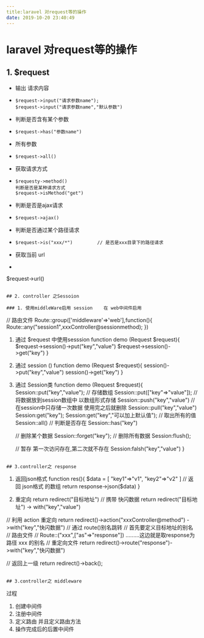 ```yaml
---
title:laravel 对request等的操作
date: 2019-10-20 23:40:49
---
```


# laravel 对request等的操作  

## 1. $request

* 输出 请求内容 

* ```
  $request->input("请求参数name");
  $request->input("请求参数name","默认参数")
  ```

* 判断是否含有某个参数

* ```
  $request->has("参数name")
  ```

* 所有参数

* ```
  $request->all()
  ```

* 获取请求方式

* ```
  $requesty->method()
  判断是否是某种请求方式
  $request->isMethod("get")
  
  ```

* 判断是否是ajax请求

* ```
  $request->ajax()
  ```

* 判断是否通过某个路径请求

* ```
  $request->is("xxx/*")			// 是否是xxx目录下的路径请求
  ```

* 获取当前 url

*  ```
  $request->url()
  ```

## 2. controller 之Sessoion

### 1. 使用middleWare启用 session    在 web中间件启用 

```
// 路由文件 
Route::group(['middleware'=>'web'],function(){
	Route::any("session1",xxxController@sessionmethod);
})

1. 通过 $request 中使用sesssion
function demo (Request $request){
	$request->session()->put("key","value")
	$request->session()->get("key")
}
2. 通过 session ()
function demo (Request $request){
	session()->put("key","value")
	session()->get("key")
}

3. 通过 Session类 
function demo (Request $request){
	Session::put("key","value");
	// 存储数组 
	Session::put(["key"=>"value"]);
	// 将数据放到session数组中 以数组形式存储
	Session::push("key","value")
	// 在session中只存储一次数据 使用完之后就删除
	Session::pull("key","value")
	Session:get("key");
	Session:get("key","可以加上默认值");
	// 取出所有的值
	Session::all()
	// 判断是否存在
	Session::has("key")
	
	// 删除某个数据
	Session::forget("key");
	// 删除所有数据
	Session:flush();
	
	// 暂存 第一次访问存在,第二次就不存在
	Session:falsh("key","value")
}
```

## 3.controller之 response

```
1. 返回json格式
function res(){
	$data = [
		"key1"=>"v1",
		"key2"=>"v2"
	]
	// 返回 json格式 的数组
	return response->json($data)
}

2. 重定向
return redirect("目标地址")
// 携带 快闪数据
return redirect("目标地址") -> with("key","value")

// 利用 action 重定向
return redirect()->action("xxxController@method")
				->with("key","快闪数据")
// 通过 route()别名跳转
// 首先要定义目标地址的别名
// 路由文件 
// Route::("xxx",["as"=>"response"]) .........这边就是取response为 路径 xxx 的别名
// 重定向文件
	return redirect()->route("response")->with("key","快闪数据")
	
// 返回上一级
	return redirect()->back();

```

## 3.controller之 middleware

```
过程 
1. 创建中间件 
2. 注册中间件
3. 定义路由 并且定义路由方法
4. 操作完成后的后置中间件
```

